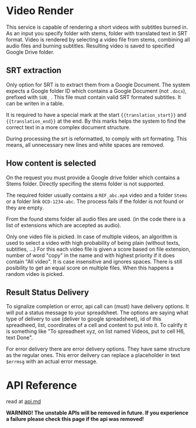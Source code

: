 # Video Render

This service is capable of rendering a short videos with subtitles burned in. As an input you specify folder with stems, folder with translated text in SRT format. Video is rendered by selecting a video file from stems, combining all audio files and burning  subtitles. Resulting video is saved to specified Google Drive folder.

## SRT extraction

Only option for SRT is to extract them from a Google Document. The system expects a Google folder ID which contains a Google Document (not `.docx`), prefixed with `SUB_` . This file must contain valid SRT formated subtitles. It can be writen in a table.

It is required to have a special mark at the start `{{translation_start}}` and `{{translation_end}}` at the end. By this marks helps the system to find the correct text in a more complex document structure.

During processing the srt is reformatted, to comply with srt formating. This means, all unnecessary new lines and white spaces are removed.

## How content is selected

On the request you must provide a Google drive folder which contains a Stems folder. Directly specifing the stems folder is not supported.

The required folder usually contains a `REF_abc.mp4` video and a folder `Stems` or a folder link `OCD-1234-abc`. The process fails if the folder is not found or they are empty.

From the found stems folder all audio files are used. (in the code there is a list of extensions which are accepted as audio).

Only one video file is picked. In case of multiple videos, an algorithm is used to select a video with high probability of being plain (without texts, subtitles, ...) For this each video file is given a score based on file extension, number of word "copy" in the name and with highest priority if it does contain "All video". It is case insensitive and ignores spaces. There is still posibility to get an equal score on multiple files. When this happens a random video is picked.

## Result Status Delivery

To signalize completion or error, api call can (must) have delivery options. It will put a status message to your spreadsheet. The options are saying what type of delivery to use (deliver to google spreadsheet), id of this spreadheed, list, coordinates of a cell and content to put into it. To calrify it is something like "To spreadheet xyz, on list named Videos, put to cell H6, text Done".

For error delivery there are error delivery options. They have same structure as the regular ones. This error deilvery can replace a placeholder in text `$errmsg` with an actual error message.

# API Reference

read at [api.md](./api.md)

**WARNING! The unstable APIs will be removed in future. If you experience a failure please check this page if the api was removed!**
